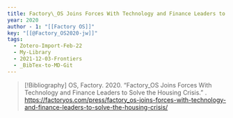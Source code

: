 ```yaml
---
title: Factory\_OS Joins Forces With Technology and Finance Leaders to Solve the Housing Crisis
year: 2020
author - 1: "[[Factory OS]]"
key: "[[@Factory_OS2020-jw]]"
tags:
  - Zotero-Import-Feb-22
  - My-Library
  - 2021-12-03-Frontiers
  - _BibTex-to-MD-Git
---
```


> [!Bibliography]
> OS, Factory. 2020. “Factory\_OS Joins Forces With Technology and Finance Leaders to Solve the Housing Crisis.” . https://factoryos.com/press/factory_os-joins-forces-with-technology-and-finance-leaders-to-solve-the-housing-crisis/